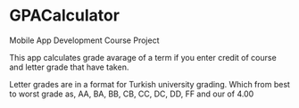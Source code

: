 # GPACalculator
Mobile App Development Course Project

This app calculates grade avarage of a term if you enter credit of course and letter grade that have taken.

Letter grades are in a format for Turkish university grading. Which from best to worst grade as, AA, BA, BB, CB, CC, DC, DD, FF and our of 4.00

